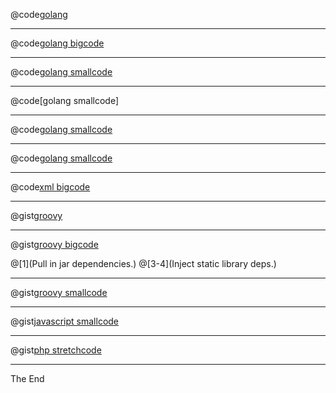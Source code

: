 @code[golang](src/go/server.go)

---

@code[golang bigcode](src/go/server.go)

---

@code[golang smallcode](src/go/server.go)

---

@code[golang smallcode]

---

@code[golang smallcode]()

---

@code[golang smallcode](src/go/bad.go)

---

@code[xml bigcode](src/xml/data.xml)

---

@gist[groovy](onetapbeyond/8da53731fd54bab9d5c6)

---

@gist[groovy bigcode](onetapbeyond/8da53731fd54bab9d5c6)

@[1](Pull in jar dependencies.)
@[3-4](Inject static library deps.)

---

@gist[groovy smallcode](onetapbeyond/8da53731fd54bab9d5c6)

---

@gist[javascript smallcode](ostway/4721dcc87e56fe0ca013cd12230b72f6&file=index.js)

---

@gist[php stretchcode](tamboer/6386926)

---

The End


